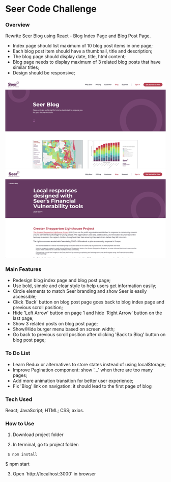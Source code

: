 # Seer Code Challenge

### Overview ###

Rewrite Seer Blog using React - Blog Index Page and Blog Post Page.

* Index page should list maximum of 10 blog post items in one page;
* Each blog post item should have a thumbnail, title and description;
* The blog page should display date, title, html content;
* Blog page needs to display maximum of 3 related blog posts that have similar titles;
* Design should be responsive;

![Screenshot of the website:](https://github.com/ryan-xin/seer-code-challenge/blob/main/public/seer_challenge_blog_page.png)
![Screenshot of the website:](https://github.com/ryan-xin/seer-code-challenge/blob/main/public/seer_challenge_post_page.png)

### Main Features ###

* Redesign blog index page and blog post page;
* Use bold, simple and clear style to help users get information easily;
* Circle elements to match Seer branding and show Seer is easily accessible;
* Click 'Back' button on blog post page goes back to blog index page and previous scroll position;
* Hide 'Left Arrow' button on page 1 and hide 'Right Arrow' button on the last page;
* Show 3 related posts on blog post page;
* Show/Hide burger menu based on screen width;
* Go back to previous scroll position after clicking 'Back to Blog' button on blog post page;

### To Do List ###

* Learn Redux or alternatives to store states instead of using localStorage;
* Improve Pagination component: show '...' when there are too many pages;
* Add more animation transition for better user experience;
* Fix 'Blog' link on navigation: it should lead to the first page of blog

### Tech Used ###

React; JavaScript; HTML; CSS; axios.

### How to Use ###

1. Download project folder

2. In terminal, go to project folder:
``` 
 $ npm install
 ```
 $ npm start

3. Open 'http://localhost:3000' in browser